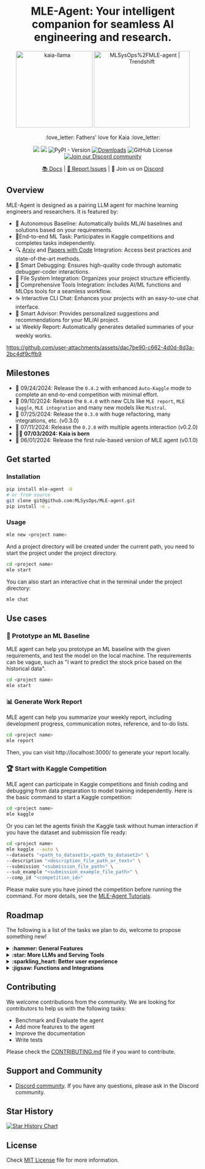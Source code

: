<div align="center">
<h1 align="center">MLE-Agent: Your intelligent companion for seamless AI engineering and research.</h1>
<img alt="kaia-llama" height="200px" src="assets/kaia_llama.webp">
<a href="https://trendshift.io/repositories/11658" target="_blank"><img src="https://trendshift.io/api/badge/repositories/11658" alt="MLSysOps%2FMLE-agent | Trendshift" style="width: 250px; height: 200px;" width="250" height="200px"/></a>
<p align="center">:love_letter: Fathers' love for Kaia :love_letter:</p>

![](https://github.com/MLSysOps/MLE-agent/actions/workflows/lint.yml/badge.svg)
![](https://github.com/MLSysOps/MLE-agent/actions/workflows/test.yml/badge.svg)
![PyPI - Version](https://img.shields.io/pypi/v/mle-agent)
[![Downloads](https://static.pepy.tech/badge/mle-agent)](https://pepy.tech/project/mle-agent)
![GitHub License](https://img.shields.io/github/license/MLSysOps/MLE-agent)
<a href="https://discord.gg/SgxBpENGRG"><img src="https://img.shields.io/badge/Discord-Join%20Us-purple?logo=discord&logoColor=white&style=flat" alt="Join our Discord community"></a>

[📚 Docs](https://mle-agent-site.vercel.app/) |
[🐞 Report Issues](https://github.com/MLSysOps/MLE-agent/issues/new) |
👋 Join us on <a href="https://discord.gg/SgxBpENGRG" target="_blank">Discord</a>

</div>

## Overview

MLE-Agent is designed as a pairing LLM agent for machine learning engineers and researchers. It is featured by:

- 🤖 Autonomous Baseline: Automatically builds ML/AI baselines and solutions based on your requirements.
- 🏅End-to-end ML Task: Participates in Kaggle competitions and completes tasks independently.
- 🔍 [Arxiv](https://arxiv.org/) and [Papers with Code](https://paperswithcode.com/) Integration: Access best practices
  and state-of-the-art methods.
- 🐛 Smart Debugging: Ensures high-quality code through automatic debugger-coder interactions.
- 📂 File System Integration: Organizes your project structure efficiently.
- 🧰 Comprehensive Tools Integration: Includes AI/ML functions and MLOps tools for a seamless workflow.
- ☕ Interactive CLI Chat: Enhances your projects with an easy-to-use chat interface.
- 🧠 Smart Advisor: Provides personalized suggestions and recommendations for your ML/AI project.
- 📊 Weekly Report: Automatically generates detailed summaries of your weekly works.

https://github.com/user-attachments/assets/dac7be90-c662-4d0d-8d3a-2bc4df9cffb9

## Milestones

- :rocket: 09/24/2024: Release the `0.4.2` with enhanced `Auto-Kaggle` mode to complete an end-to-end competition with minimal effort.
- :rocket: 09/10/2024: Release the `0.4.0` with new CLIs like `MLE report`, `MLE kaggle`, `MLE integration` and many new
  models like `Mistral`.
- :rocket: 07/25/2024: Release the `0.3.0` with huge refactoring, many integrations, etc. (v0.3.0)
- :rocket: 07/11/2024: Release the `0.2.0` with multiple agents interaction (v0.2.0)
- 👨‍🍼 **07/03/2024: Kaia is born**
- :rocket: 06/01/2024: Release the first rule-based version of MLE agent (v0.1.0)

## Get started

### Installation

```bash
pip install mle-agent -U
# or from source
git clone git@github.com:MLSysOps/MLE-agent.git
pip install -e .
```

### Usage

```bash
mle new <project name>
```

And a project directory will be created under the current path, you need to start the project under the project
directory.

```bash
cd <project name>
mle start
```

You can also start an interactive chat in the terminal under the project directory:

```bash
mle chat
```

## Use cases

### 🧪 Prototype an ML Baseline

MLE agent can help you prototype an ML baseline with the given requirements, and test the model on the local machine.
The requirements can be vague, such as "I want to predict the stock price based on the historical data".

```bash
cd <project name>
mle start
```

### :bar_chart: Generate Work Report

MLE agent can help you summarize your weekly report, including development progress, communication notes, reference, and
to-do lists.

```bash
cd <project name>
mle report
```

Then, you can visit http://localhost:3000/ to generate your report locally.

### :trophy: Start with Kaggle Competition

MLE agent can participate in Kaggle competitions and finish coding and debugging from data preparation to model training
independently. Here is the basic command to start a Kaggle competition:

```bash
cd <project name>
mle kaggle
```

Or you can let the agents finish the Kaggle task without human interaction if you have the dataset and submission file
ready:

```bash
cd <project name>
mle kaggle --auto \
--datasets "<path_to_dataset1>,<path_to_dataset2>" \
--description "<description_file_path_or_text>" \
--submission "<submission_file_path>" \
--sub_example "<submission_example_file_path>" \ 
--comp_id "<competition_id>"
```

Please make sure you have joined the competition before running the command. For more details, see the [MLE-Agent Tutorials](https://mle-agent-site.vercel.app/tutorial/Start_a_kaggle_task).

## Roadmap

The following is a list of the tasks we plan to do, welcome to propose something new!

<details>
  <summary><b> :hammer: General Features</b></summary>

- [x] Understand users' requirements to create an end-to-end AI project
- [x] Suggest the SOTA data science solutions by using the web search
- [x] Plan the ML engineering tasks with human interaction
- [x] Execute the code on the local machine/cloud, debug and fix the errors
- [x] Leverage the built-in functions to complete ML engineering tasks
- [x] Interactive chat: A human-in-the-loop mode to help improve the existing ML projects
- [x] Kaggle mode: to finish a Kaggle task without humans
- [x] Summary and reflect the whole ML/AI pipeline
- [ ] Integration with Cloud data and testing and debugging platforms
- [x] Local RAG support to make personal ML/AI coding assistant
- [ ] Function zoo: generate AI/ML functions and save them for future usage

</details>

<details>
  <summary><b>:star: More LLMs and Serving Tools</b></summary>

- [x] Ollama LLama3
- [x] OpenAI GPTs
- [x] Anthropic Claude 3.5 Sonnet

</details>

<details>
  <summary><b>:sparkling_heart: Better user experience</b></summary>

- [x] CLI Application
- [x] Web UI
- [x] Discord

</details>

<details>
  <summary><b>:jigsaw: Functions and Integrations</b></summary>

- [x] Local file system
- [x] Local code exectutor
- [x] Arxiv.org search
- [x] Papers with Code search
- [x] General keyword search
- [ ] Hugging Face
- [ ] SkyPilot cloud deployment
- [ ] Snowflake data
- [ ] AWS S3 data
- [ ] Databricks data catalog
- [ ] Wandb experiment monitoring
- [ ] MLflow management
- [ ] DBT data transform

</details>

## Contributing

We welcome contributions from the community. We are looking for contributors to help us with the following tasks:

- Benchmark and Evaluate the agent
- Add more features to the agent
- Improve the documentation
- Write tests

Please check the [CONTRIBUTING.md](CONTRIBUTING.md) file if you want to contribute.

## Support and Community

- [Discord community](https://discord.gg/SgxBpENGRG). If you have any questions, please ask in the Discord community.

## Star History

[![Star History Chart](https://api.star-history.com/svg?repos=MLSysOps/MLE-agent&type=Date)](https://star-history.com/#MLSysOps/MLE-agent&Date)

## License

Check [MIT License](LICENSE) file for more information.
